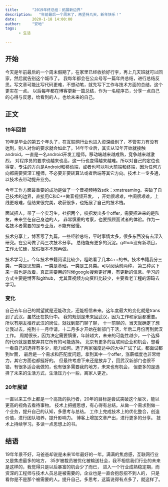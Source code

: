 ```yaml
---
title:      "2019年终总结：拓展新边界"
description:   "年前最后一个周末了，再坚持几天，新年快乐！"
date:       2020-1-18 14:00:00
author:     "安地"
tags:
      - 生活

---
```


## 开始

今天是年前最后的一个周末假期了，在家里已经收拾好行李，再上几天班就可以回家，然后就告别这个城市了。
我每年都会在公众号写一篇年终总结，进行总结反思。写文章可能比写代码更难，不想动笔，就先写下工作与技术方面的总结，这个更实在一点。
以后每年都在博客更新一篇总结，作为一名程序员，分享一点自己的心得与反思，给看到的人，也给未来的自己。

## 正文

### 19年回首

19年是毕业的第五个年头了，在互联网行业也进入资深级别了，不管实力有没有达到，别人对你的要求就会如此了。14年毕业后，其实从12年开始就接触android，一直是一名android开发工程师。移动端越来越成熟，竞争越来越激烈，
对程序员的要求也越来也高，这一行也变得越来越难。所以对自己的定位也得变，专注的方向是Android和移动端，或者也可以叫大前端和终端，因为任何方向都需要资深工程师，不必要非要转算法或者后端等其它方向。技术上一专多通，以技术去带动提升业务。

今年工作方面最重要的成功是做了一个音视频特效sdk：xmstreaming。突破了自己技术的边界，直接用C和C++做音视频开发，
，开始很艰难，中间很艰难，上线更艰难，但结果很完美，收获很多，也拓展了自己的技术栈。

面试招人，带了一个实习生，社招两个，校招发出多个offer，需要招进来的是队友，未来坐在自己身边的人，
非常慎重的考察，也要照顾面试者的体验。作为一名技术者需要的是专业范，不能有傲慢。

技术分享上，博客写了九篇，一些经验总结，平时事情太多，很多东西没有去深入研究。在公司做了两三次技术分享。
总结能有更多的沉淀。github没有新项目，工作太忙碌，放假根本不想再做。

技术学习上。今年技术书籍阅读比较少，粗略看了几本c++的书。技术书籍我分三类，一类是思想类，一类是基础，一类是工具类。可以阅读前两种，
第三种买下来一般也是放着，真正需要用的时候google搜索更好用，有更新的信息。学习的方式主要是博客和github，
尤其音视频方向资料比较少，主要看老工程的源码去学习。

### 变化

自己去年自己的期望就是还能改变，还能相信未来。这年度最大的变化就是trans到了武汉，虽然还在执行中。
我的规划是未来回武汉，因为工作和家庭都重要。所以有朋友推荐武汉的岗位，就找到部门聊了聊，
十一前聊的，当天就确定了想让我过去，拖到十一月申请，十二月多才开始在新部门干活，年后二月份再到武汉工作。
周期很长，因为决定需要慎重，年龄越大，未来的可能性越少，一个选择的代价就是要放弃其它所有的可能选择。
北京有更多的互联网企业和机会，想看一看自己的选择有多少，能力如何。选了两家强度适中的大中厂试了试，都面试都到hr面，
最后是一个需求和匹配度问题，拿到其中一个offer，涨薪幅度也非常给力，其它方面也都挺好的。
但最终考虑下来还是放弃了，回武汉新部门也很不错，有很多适合我做的，也有很多需要我的地方，未来也有机会，
但更多的是选择了未来的生活方式，生活压力小一些，离家人更近。

### 20年展望

一直以来工作上都是一个高效的执行者，20年的目标是尝试突破这个层次，能以更高的视角去看待事物。
技术上把握思想，有心得有总结。从做一个需求到做一个业务，提升自己的认知，多思考与总结。
工作上完成技术上的优化整合，创造价值，进行团队培养，提升影响力。
博客上增加文章产出，进行更多的分享。
技术上持续学习。多读一点思想上的书。


## 结语

19年年景不好，马爸爸却说是未来10年最好的一年。满满的焦虑感，互联网行业又是焦虑最多的地方，
35岁被裁员被优化被输送社会，我不相信我们行业的未来是这样的，我觉得只是以后暴富的机会少了而已，
进入一个行业成熟稳定期，而资深的工程师与技术人员总是被需要的，企业也是一直会抱怨招不到人的，
只是看你是不是那个被需要的人。提升自己，多思考，这篇说得有点多了，就这样了。




